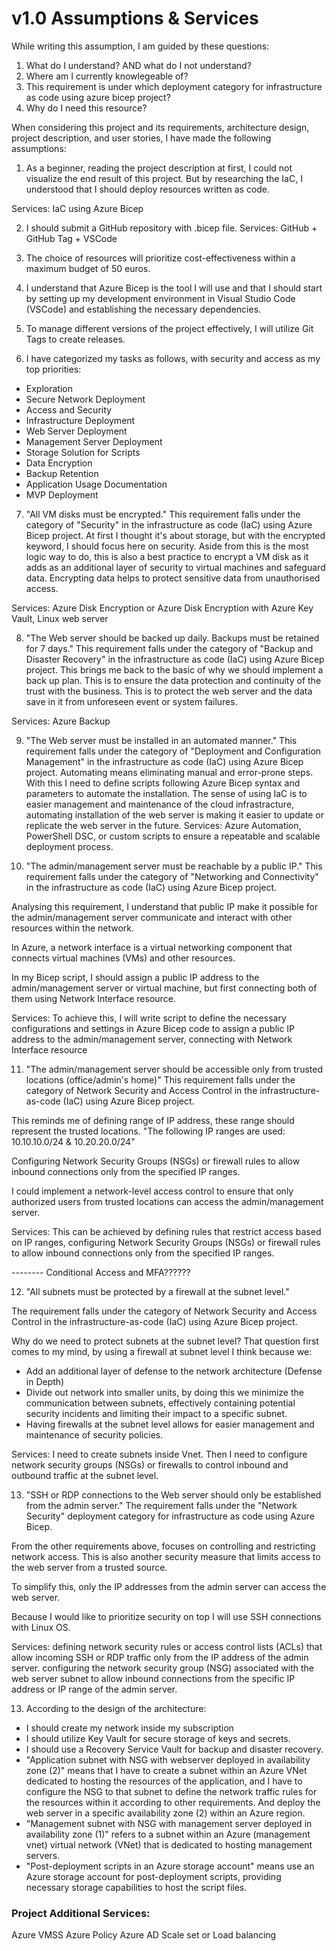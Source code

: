# v1.0 Assumptions & Services

While writing this assumption, I am guided by these questions:

1. What do I understand? AND what do I not understand?
2. Where am I currently knowlegeable of?
3. This requirement is under which deployment category for infrastructure as code using azure bicep project?
4. Why do I need this resource?

When considering this project and its requirements, architecture design, project description, and user stories, I have made the following assumptions:

1. As a beginner, reading the project description at first, I could not visualize the end result of this project. But by researching the IaC, I understood that I should deploy resources written as code.

Services: IaC using Azure Bicep

2. I should submit a GitHub repository with .bicep file. Services: GitHub + GitHub Tag + VSCode

3. The choice of resources will prioritize cost-effectiveness within a maximum budget of 50 euros.

4. I understand that Azure Bicep is the tool I will use and that I should start by setting up my development environment in Visual Studio Code (VSCode) and establishing the necessary dependencies.

5. To manage different versions of the project effectively, I will utilize Git Tags to create releases.

6. I have categorized my tasks as follows, with security and access as my top priorities:

- Exploration
- Secure Network Deployment
- Access and Security
- Infrastructure Deployment
- Web Server Deployment
- Management Server Deployment
- Storage Solution for Scripts
- Data Encryption
- Backup Retention
- Application Usage Documentation
- MVP Deployment

7. "All VM disks must be encrypted."
   This requirement falls under the category of "Security" in the infrastructure as code (IaC) using Azure Bicep project. At first I thought it's about storage, but with the encrypted keyword, I should focus here on security. Aside from this is the most logic way to do, this is also a best practice to encrypt a VM disk as it adds as an additional layer of security to virtual machines and safeguard data. Encrypting data helps to protect sensitive data from unauthorised access.

Services: Azure Disk Encryption or Azure Disk Encryption with Azure Key Vault, Linux web server

8. "The Web server should be backed up daily. Backups must be retained for 7 days."
   This requirement falls under the category of "Backup and Disaster Recovery" in the infrastructure as code (IaC) using Azure Bicep project. This brings me back to the basic of why we should implement a back up plan. This is to ensure the data protection and continuity of the trust with the business. This is to protect the web server and the data save in it from unforeseen event or system failures.

Services: Azure Backup

9. "The Web server must be installed in an automated manner."
   This requirement falls under the category of "Deployment and Configuration Management" in the infrastructure as code (IaC) using Azure Bicep project. Automating means eliminating manual and error-prone steps. With this I need to define scripts following Azure Bicep syntax and parameters to automate the installation. The sense of using IaC is to easier management and maintenance of the cloud infrastracture, automating installation of the web server is making it easier to update or replicate the web server in the future. Services: Azure Automation, PowerShell DSC, or custom scripts to ensure a repeatable and scalable deployment process.

10. "The admin/management server must be reachable by a public IP." This requirement falls under the category of "Networking and Connectivity" in the infrastructure as code (IaC) using Azure Bicep project.

Analysing this requirement, I understand that public IP make it possible for the admin/management server communicate and interact with other resources within the network.

In Azure, a network interface is a virtual networking component that connects virtual machines (VMs) and other resources.

In my Bicep script, I should assign a public IP address to the admin/management server or virtual machine, but first connecting both of them using Network Interface resource.

Services: To achieve this, I will write script to define the necessary configurations and settings in Azure Bicep code to assign a public IP address to the admin/management server, connecting with Network Interface resource

11. "The admin/management server should be accessible only from trusted locations (office/admin's home)" This requirement falls under the category of Network Security and Access Control in the infrastructure-as-code (IaC) using Azure Bicep project.

This reminds me of defining range of IP address, these range should represent the trusted locations. "The following IP ranges are used: 10.10.10.0/24 & 10.20.20.0/24"

Configuring Network Security Groups (NSGs) or firewall rules to allow inbound connections only from the specified IP ranges.

I could implement a network-level access control to ensure that only authorized users from trusted locations can access the admin/management server.

Services: This can be achieved by defining rules that restrict access based on IP ranges, configuring Network Security Groups (NSGs) or firewall rules to allow inbound connections only from the specified IP ranges.

-------- Conditional Access and MFA??????

12. "All subnets must be protected by a firewall at the subnet level."

The requirement falls under the category of Network Security and Access Control in the infrastructure-as-code (IaC) using Azure Bicep project.

Why do we need to protect subnets at the subnet level? That question first comes to my mind, by using a firewall at subnet level I think because we:

- Add an additional layer of defense to the network architecture (Defense in Depth)
- Divide out network into smaller units, by doing this we minimize the communication between subnets, effectively containing potential security incidents and limiting their impact to a specific subnet.
- Having firewalls at the subnet level allows for easier management and maintenance of security policies.

Services: I need to create subnets inside Vnet. Then I need to configure network security groups (NSGs) or firewalls to control inbound and outbound traffic at the subnet level.

13. "SSH or RDP connections to the Web server should only be established from the admin server." The requirement falls under the "Network Security" deployment category for infrastructure as code using Azure Bicep.

From the other requirements above, focuses on controlling and restricting network access. This is also another security measure that limits access to the web server from a trusted source.

To simplify this, only the IP addresses from the admin server can access the web server.

Because I would like to prioritize security on top I will use SSH connections with Linux OS.

Services: defining network security rules or access control lists (ACLs) that allow incoming SSH or RDP traffic only from the IP address of the admin server. configuring the network security group (NSG) associated with the web server subnet to allow inbound connections from the specific IP address or IP range of the admin server.

13. According to the design of the architecture:

- I should create my network inside my subscription
- I should utilize Key Vault for secure storage of keys and secrets.
- I should use a Recovery Service Vault for backup and disaster recovery.
- "Application subnet with NSG with webserver deployed in availability zone (2)" means that I have to create a subnet within an Azure VNet dedicated to hosting the resources of the application, and I have to configure the NSG to that subnet to define the network traffic rules for the resources within it according to other requirements. And deploy the web server in a specific availability zone (2) within an Azure region.
- "Management subnet with NSG with management server deployed in availability zone (1)" refers to a subnet within an Azure (management vnet) virtual network (VNet) that is dedicated to hosting management servers.
- "Post-deployment scripts in an Azure storage account" means use an Azure storage account for post-deployment scripts, providing necessary storage capabilities to host the script files.

<!-- Network Security Group (NSG) is a fundamental networking resource in Azure that acts as a firewall to control network traffic -->

### Project Additional Services:

Azure VMSS
Azure Policy
Azure AD
Scale set or Load balancing
